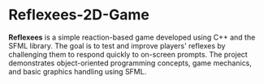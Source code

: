 # Reflexees-2D-Game
**Reflexees** is a simple reaction-based game developed using C++ and the SFML library. The goal is to test and improve players' reflexes by challenging them to respond quickly to on-screen prompts. The project demonstrates object-oriented programming concepts, game mechanics, and basic graphics handling using SFML.
